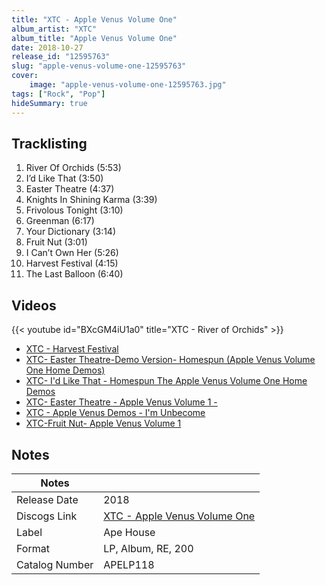 ```yaml
---
title: "XTC - Apple Venus Volume One"
album_artist: "XTC"
album_title: "Apple Venus Volume One"
date: 2018-10-27
release_id: "12595763"
slug: "apple-venus-volume-one-12595763"
cover:
    image: "apple-venus-volume-one-12595763.jpg"
tags: ["Rock", "Pop"]
hideSummary: true
---
```


## Tracklisting
1. River Of Orchids (5:53)
2. I’d Like That (3:50)
3. Easter Theatre (4:37)
4. Knights In Shining Karma (3:39)
5. Frivolous Tonight (3:10)
6. Greenman (6:17)
7. Your Dictionary (3:14)
8. Fruit Nut (3:01)
9. I Can’t Own Her (5:26)
10. Harvest Festival (4:15)
11. The Last Balloon (6:40)

## Videos
{{< youtube id="BXcGM4iU1a0" title="XTC - River of Orchids" >}}
- [XTC - Harvest Festival](https://www.youtube.com/watch?v=l0mAHRFujJY)
- [XTC- Easter Theatre-Demo Version- Homespun (Apple Venus Volume One Home Demos)](https://www.youtube.com/watch?v=tdjNPX2gjrU)
- [XTC- I'd Like That - Homespun The Apple Venus Volume One Home Demos](https://www.youtube.com/watch?v=rHZdTJ0GM6Q)
- [XTC- Easter Theatre -  Apple Venus Volume 1 -](https://www.youtube.com/watch?v=vgUuaiiRTas)
- [XTC - Apple Venus Demos - I'm Unbecome](https://www.youtube.com/watch?v=rEXLTYgub3E)
- [XTC-Fruit Nut- Apple Venus Volume 1](https://www.youtube.com/watch?v=QVJ6ZVSQJwM)

## Notes

| Notes          |             |
| ---------------| ----------- |
| Release Date   | 2018 |
| Discogs Link   | [XTC - Apple Venus Volume One](https://www.discogs.com/release/12595763) |
| Label          | Ape House |
| Format         | LP, Album, RE, 200 |
| Catalog Number | APELP118 |

